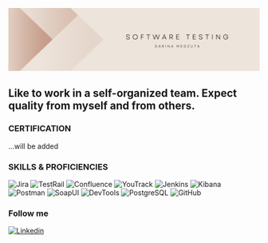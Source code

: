 ![Header](https://github.com/dmedzuta/dmedzuta/blob/main/assets/Banner.png)

## Like to work in a self-organized team. Expect quality from myself and from others.

### CERTIFICATION
...will be added

### SKILLS & PROFICIENCIES
![Jira](https://img.shields.io/badge/-Jira-0d4202?style=for-the-badge&logo=Jira&logColor=57f7e2)
![TestRail](https://img.shields.io/badge/-TestRail-0d4202?style=for-the-badge&logo=testRail&logColor=57f7e2)
![Confluence](https://img.shields.io/badge/-Confluence-0d4202?style=for-the-badge&logo=confluencr&logColor=57f7e2)
![YouTrack](https://img.shields.io/badge/-YouTrack-0d4202?style=for-the-badge&logo=youtrack&logColor=57f7e2)
![Jenkins](https://img.shields.io/badge/-Jenkins-0d4202?style=for-the-badge&logo=jenkins&logColor=57f7e2)
![Kibana](https://img.shields.io/badge/-Kibana-0d4202?style=for-the-badge&logo=Kibana&logColor=57f7e2)
![Postman](https://img.shields.io/badge/-Postman-0d4202?style=for-the-badge&logo=postman&logColor=57f7e2)
![SoapUI](https://img.shields.io/badge/-SoapUI-0d4202?style=for-the-badge&logo=SoapUI&logColor=57f7e2)
![DevTools](https://img.shields.io/badge/-DevTools-0d4202?style=for-the-badge&logo=chrome&logColor=57f7e2)
![PostgreSQL](https://img.shields.io/badge/-PostgreSQL-0d4202?style=for-the-badge&logo=postgreSQL&logColor=57f7e2)
![GitHub](https://img.shields.io/badge/-GitHub-0d4202?style=for-the-badge&logo=GitHub&logColor=57f7e2)

### Follow me
[![Linkedin](https://img.shields.io/badge/-Linkedin-0d4202?style=for-the-badge&logo=Linkedin&logColor=57f7e2)](https://www.linkedin.com/in/dmedzuta/)

